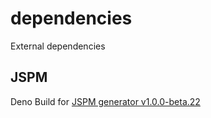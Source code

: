 # dependencies
External dependencies

## JSPM
Deno Build for [JSPM generator v1.0.0-beta.22](https://generator.jspm.io)
